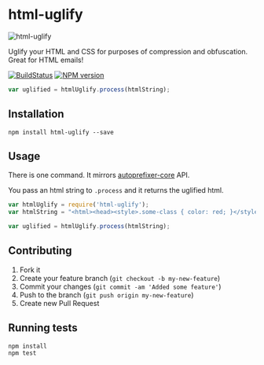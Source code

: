# html-uglify

![html-uglify](../master/html-uglify.png?raw=true)

Uglify your HTML and CSS for purposes of compression and obfuscation. Great for HTML emails!

[![BuildStatus](https://travis-ci.org/RebelMail/html-uglify.png?branch=master)](https://travis-ci.org/RebelMail/html-uglify)
[![NPM version](https://badge.fury.io/js/html-uglify.png)](http://badge.fury.io/js/html-uglify)

```javascript
var uglified = htmlUglify.process(htmlString);
```

## Installation

```
npm install html-uglify --save
```

## Usage

There is one command. It mirrors [autoprefixer-core](https://github.com/postcss/autoprefixer-core) API.

You pass an html string to `.process` and it returns the uglified html.

```javascript
var htmlUglify = require('html-uglify');
var htmlString = "<html><head><style>.some-class { color: red; }</style></head><body><h1 class='some-class'>Hello</h1></body></html>";

var uglified = htmlUglify.process(htmlString);
```

## Contributing

1. Fork it
2. Create your feature branch (`git checkout -b my-new-feature`)
3. Commit your changes (`git commit -am 'Added some feature'`)
4. Push to the branch (`git push origin my-new-feature`)
5. Create new Pull Request

## Running tests

```
npm install
npm test
```

